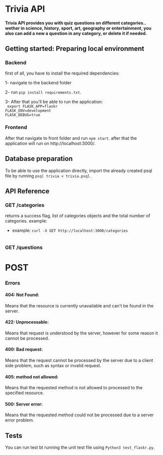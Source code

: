 # Trivia API

#### Trivia API provides you with quiz questions on different categories.. wether in science, history, sport, art, geography or entertainment, you also can add a new a question in any category, or delete it if needed.


## Getting started: Preparing local environment
### Backend

first of all, you have to install the required dependencies:

1- navigate to the backend folder

2- run ``` pip install requirements.txt ```. 

3- After that you'll be able to run the application:<br />
``` export FLASK_APP=flaskr``` <br />
```FLASK_ENV=development``` <br />
```FLASK_DEBUG=true ```


### Frontend
After that navigate to front folder and run ```npm start```. after that the application will run on http://localhost:3000/.

## Database preparation
To be able to use the application directly, import the already created psql file by running ```psql trivia < trivia.psql```.

## API Reference

### GET /categories
returns a success flag, list of categories objects and the total number of categories. example:
* example: ```curl -X GET http://localhost:3000/categories``` <br />
```{"categories":{"1":"Science","2":"Art","3":"Geography","4":"History","5":"Entertainment","6":"Sports"},"success":true,"total_categories":6}
```


### GET /questions

# POST

### Errors
#### 404: Not Found:
Means that the resource is currently unavailable and can't be found in the server.
#### 422: Unprocessable:
Means that request is understood by the server, however for some reason it cannot be processed.
#### 400: Bad request:
Means that the request cannot be processed by the server due to a client side problem, such as syntax or invalid request.
#### 405: method not allowed:
Means that the requested method is not allowed to processed to the specified resource.
#### 500: Server error:
Means that the requested method could not be processed due to a server error problem.

## Tests
You can run test bt running the unit test file using ```Python3 test_flaskr.py```.






